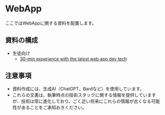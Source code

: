 # WebApp

ここではWebAppに関する資料を配置します。

## 資料の構成

- 生徒向け
  - [30-min experience with the latest web app dev tech](./students/README.md)

## 注意事項

- 資料作成には、生成AI（ChatGPT、Bardなど）を使用しています。
- これらの文書は、執筆時点の技術スタックに関する情報を提供していますが、技術は常に進化しており、ごく近い将来にこれらの情報が古くなる可能性があることをご承知おきください。
